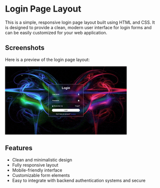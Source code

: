 # Login Page Layout

This is a simple, responsive login page layout built using HTML and CSS. It is designed to provide a clean, modern user interface for login forms and can be easily customized for your web application.


## Screenshots

Here is a preview of the login page layout:

![Login Page Screenshot](test.gif) 

## Features

- Clean and minimalistic design
- Fully responsive layout
- Mobile-friendly interface
- Customizable form elements
- Easy to integrate with backend authentication systems and secure 

